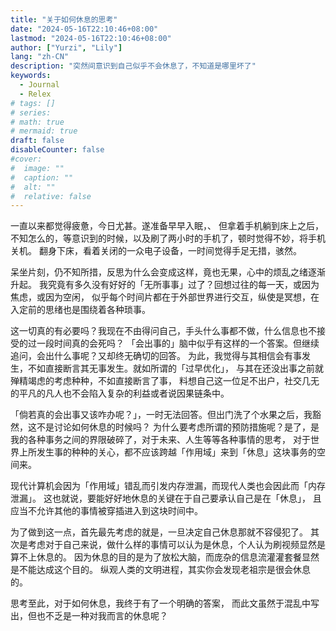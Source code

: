 ```yaml
---
title: "关于如何休息的思考"
date: "2024-05-16T22:10:46+08:00"
lastmod: "2024-05-16T22:10:46+08:00"
author: ["Yurzi", "Lily"]
lang: "zh-CN"
description: "突然间意识到自己似乎不会休息了，不知道是哪里坏了"
keywords:
  - Journal
  - Relex
# tags: []
# series:
# math: true
# mermaid: true
draft: false
disableCounter: false
#cover:
#  image: ""
#  caption: ""
#  alt: ""
#  relative: false
---
```


一直以来都觉得疲惫，今日尤甚。遂准备早早入眠，、
但拿着手机躺到床上之后，不知怎么的，等意识到的时候，以及刷了两小时的手机了，顿时觉得不妙，将手机关机。
翻身下床，看着关闭的一众电子设备，一时间觉得手足无措，骇然。

呆坐片刻，仍不知所措，反思为什么会变成这样，竟也无果，心中的烦乱之绪逐渐升起。
我究竟有多久没有好好的「无所事事」过了？回想过往的每一天，或因为焦虑，或因为空闲，
似乎每个时间片都在于外部世界进行交互，纵使是冥想，在入定前的思绪也是围绕着各种琐事。

这一切真的有必要吗？我现在不由得问自己，手头什么事都不做，什么信息也不接受的过一段时间真的会死吗？
「会出事的」脑中似乎有这样的一个答案。但继续追问，会出什么事呢？又却终无确切的回答。
为此，我觉得与其相信会有事发生，不如直接断言其无事发生。就如所谓的「过早优化」，
与其在还没出事之前就殚精竭虑的考虑种种，不如直接断言了事，
料想自己这一位足不出户，社交几无的平凡的凡人也不会陷入复杂的利益或者说因果链条中。

「倘若真的会出事又该咋办呢？」，一时无法回答。但出门洗了个水果之后，我豁然，这不是讨论如何休息的时候吗？
为什么要考虑所谓的预防措施呢？是了，是我的各种事务之间的界限破碎了，对于未来、人生等等各种事情的思考，
对于世界上所发生事的种种的关心，都不应该跨越「作用域」来到「休息」这块事务的空间来。

现代计算机会因为「作用域」错乱而引发内存泄漏，而现代人类也会因此而「内存泄漏」。
这也就说，要能好好地休息的关键在于自己要承认自己是在「休息」，
且应当不允许其他的事情被穿插进入到这块时间中。

为了做到这一点，首先最先考虑的就是，一旦决定自己休息那就不容侵犯了。
其次是考虑对于自己来说，做什么样的事情可以认为是休息，个人认为刷视频显然是算不上休息的。
因为休息的目的是为了放松大脑，而庞杂的信息流灌灌套餐显然是不能达成这个目的。
纵观人类的文明进程，其实你会发现老祖宗是很会休息的。

思考至此，对于如何休息，我终于有了一个明确的答案，
而此文虽然于混乱中写出，但也不乏是一种对我而言的休息呢？
